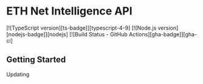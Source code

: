 # ETH Net Intelligence API

[![TypeScript version][ts-badge]][typescript-4-9]
[![Node.js version][nodejs-badge]][nodejs]
[![Build Status - GitHub Actions][gha-badge]][gha-ci]

## Getting Started

Updating